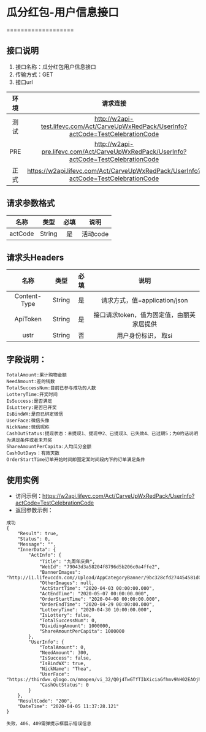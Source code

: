 # 瓜分红包-用户信息接口
===================


## **接口说明**

1. 接口名称：瓜分红包用户信息接口
2. 传输方式：GET
3. 接口url

| **环境** | **请求连接** | **说明** |
| :-------: | :----------: | :---: |
| 测试|http://w2api-test.lifevc.com/Act/CarveUpWxRedPack/UserInfo?actCode=TestCelebrationCode  | 
| PRE|http://w2api-pre.lifevc.com/Act/CarveUpWxRedPack/UserInfo?actCode=TestCelebrationCode   |   
| 正式|https://w2api.lifevc.com/Act/CarveUpWxRedPack/UserInfo?actCode=TestCelebrationCode  | 

## **请求参数格式**

| **名称**   | **类型** | **必填** | **说明** |
| :-------: | :----:   | :---:   | :---:   |
| actCode| String|  是    | 活动code

## **请求头Headers**

| **名称** | **类型** | **必填** | **说明** |
| :-------: 	 | :----: | :------:  | :---: |
| Content-Type    	 | String |  是    | 请求方式，值=application/json
| ApiToken    	 | String |  是    | 接口请求token，值为固定值，由丽芙家居提供
| ustr    	 | String |  否    | 用户身份标识， 取si

## **字段说明：**
```
TotalAmount:累计购物金额
NeedAmount:差的钱数
TotalSuccessNum:目前已参与成功的人数
LotteryTime:开奖时间
IsSuccess:是否满足
IsLottery:是否已开奖
IsBindWX:是否已绑定微信
UserFace:微信头像
NickName:微信昵称
CashOutStatus:提现状态：未提现1、提现中2、已提现3、已失效4、已过期5；为0的话说明为满足条件或者未开奖
ShareAmountPerCapita:人均瓜分金额
CashOutDays：有效天数
OrderStartTime订单开始时间即圈定某时间段内下的订单满足条件
```

## **使用实例**

* 访问示例：https://w2api.lifevc.com/Act/CarveUpWxRedPack/UserInfo?actCode=TestCelebrationCode
* 返回参数示例：

```
成功
{
    "Result": true,
    "Status": 0,
    "Message": "",
    "InnerData": {
        "ActInfo": {
            "Title": "九周年庆典",
            "WebId": "79043d3a58204f8796d5b206c0a4ffe2",
            "BannerImages": "http://i1.lifevccdn.com//Upload/AppCategoryBanner/9bc328cfd274454581d0fb6d272aa4b4.jpg",
            "OtherImages": null,
            "ActStartTime": "2020-04-03 00:00:00.000",
            "ActEndTime": "2020-05-07 00:00:00.000",
            "OrderStartTime": "2020-04-08 00:00:00.000",
            "OrderEndTime": "2020-04-29 00:00:00.000",
            "LotteryTime": "2020-04-30 10:00:00.000",
            "IsLottery": false,
            "TotalSuccessNum": 0,
            "DividingAmount": 1000000,
            "ShareAmountPerCapita": 1000000
        },
        "UserInfo": {
            "TotalAmount": 0,
            "NeedAmount": 300,
            "IsSuccess": false,
            "IsBindWX": true,
            "NickName": "Thea",
            "UserFace": "https://thirdwx.qlogo.cn/mmopen/vi_32/Q0j4TwGTfTIbXiciaGfhmv9hH02EAOjh2Pia3LGCA4YwxbJZYgicB6OHFEPERpwibybIRnicrTaCDUVDMPn0oyx6pwBg/132",
            "CashOutStatus": 0
        }
    },
    "ResultCode": "200",
    "DateTime": "2020-04-05 11:37:28.121"
}

```

```
失败，406、409需弹提示框展示错误信息


```


